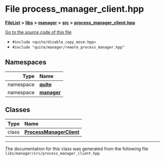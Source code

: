

# File process\_manager\_client.hpp



[**FileList**](files.md) **>** [**libs**](dir_6719ab1f1f7655efc2fa43f7eb574fd1.md) **>** [**manager**](dir_b048ed2415d89a3588bcd07e27f16f41.md) **>** [**src**](dir_acad3136c8ed89325e9252603ad8366c.md) **>** [**process\_manager\_client.hpp**](process__manager__client_8hpp.md)

[Go to the source code of this file](process__manager__client_8hpp_source.md)



* `#include <quite/disable_copy_move.hpp>`
* `#include "quite/manager/remote_process_manager.hpp"`













## Namespaces

| Type | Name |
| ---: | :--- |
| namespace | [**quite**](namespacequite.md) <br> |
| namespace | [**manager**](namespacequite_1_1manager.md) <br> |


## Classes

| Type | Name |
| ---: | :--- |
| class | [**ProcessManagerClient**](classquite_1_1manager_1_1ProcessManagerClient.md) <br> |



















































------------------------------
The documentation for this class was generated from the following file `libs/manager/src/process_manager_client.hpp`

